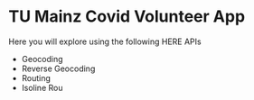 # TU Mainz Covid Volunteer App
Here you will explore using the following HERE APIs
- Geocoding
- Reverse Geocoding
- Routing
- Isoline Rou